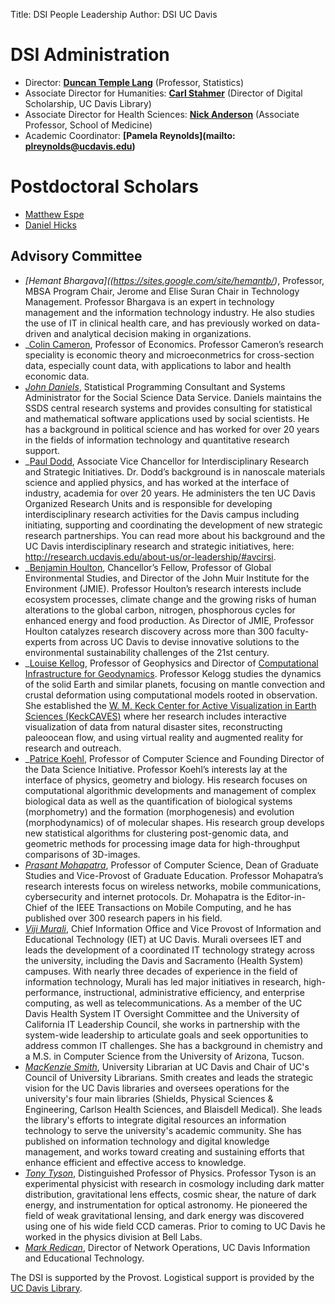 ﻿Title: DSI People Leadership
Author: DSI UC Davis

# DSI Administration

* Director: __[Duncan Temple Lang](http://www.stat.ucdavis.edu/~duncan)__  (Professor, Statistics)
* Associate Director for Humanities: __[Carl Stahmer](http://www.carlstahmer.com/)__   (Director of Digital Scholarship, UC Davis Library)
* Associate Director for Health Sciences: __[Nick Anderson](http://www.ucdmc.ucdavis.edu/publish/providerbio/search/11634)__  (Associate Professor, School of Medicine)
* Academic Coordinator: __[Pamela Reynolds](mailto: plreynolds@ucdavis.edu)__


# Postdoctoral Scholars
* [Matthew Espe](https://mespe.github.io/)
* [Daniel Hicks](http://dhicks.github.io/)

## Advisory Committee

* _[Hemant Bhargava]((https://sites.google.com/site/hemantb/)_, Professor, MBSA Program Chair, Jerome and Elise Suran Chair in Technology Management. Professor Bhargava is an expert in technology management and the information technology industry. He also studies the use of IT in clinical health care, and has previously worked on data-driven and analytical decision making in organizations.
* _[Colin Cameron](http://cameron.econ.ucdavis.edu/), Professor of Economics. Professor Cameron’s research speciality is economic theory and microeconmetrics for cross-section data, especially count data, with applications to labor and health economic data. 
* _[John Daniels](http://socialscience.ucdavis.edu/about-iss/people/john-daniels-ssds-statistical-programming-consultant)_, Statistical Programming Consultant and Systems Administrator for the Social Science Data Service. Daniels maintains the SSDS central research systems and provides consulting for statistical and mathematical software applications used by social scientists. He has a background in political science and has worked for over 20 years in the fields of information technology and quantitative research support.
* _[Paul Dodd](http://research.ucdavis.edu/about-us/or-leadership/#avcirsi), Associate Vice Chancellor for Interdisciplinary Research and Strategic Initiatives. Dr. Dodd’s background is in nanoscale materials science and applied physics, and has worked at the interface of industry, academia for over 20 years. He administers the ten UC Davis Organized Research Units and is responsible for developing interdisciplinary research activities for the Davis campus including initiating, supporting and coordinating the development of new strategic research partnerships. You can read more about his background and the UC Davis interdisciplinary research and strategic initiatives, here: http://research.ucdavis.edu/about-us/or-leadership/#avcirsi.
* _[Benjamin Houlton](https://www.bzhoulton.com/), Chancellor’s Fellow, Professor of Global Environmental Studies, and Director of the John Muir Institute for the Environment (JMIE). Professor Houlton’s research interests include ecosystem processes, climate change and the growing risks of human alterations to the global carbon, nitrogen, phosphorous cycles for enhanced energy and food production. As Director of JMIE, Professor Houlton catalyzes research discovery across more than 300 faculty-experts from across UC Davis to devise innovative solutions to the environmental sustainability challenges of the 21st century.
* _[Louise Kellog](http://geology.ucdavis.edu/people/faculty/kellogg.php), Professor of Geophysics and Director of [Computational Infrastructure for Geodynamics](https://geodynamics.org/). Professor Kelogg studies the dynamics of the solid Earth and similar planets, focusing on mantle convection and crustal deformation using computational models rooted in observation. She established the [W. M. Keck Center for Active Visualization in Earth Sciences (KeckCAVES)](http://keckcaves.org/) where her research includes interactive visualization of data from natural disaster sites, reconstructing paleoocean flow, and using virtual reality and augmented reality for research and outreach.
* _[Patrice Koehl](http://web.cs.ucdavis.edu/~koehl/), Professor of Computer Science and Founding Director of the Data Science Initiative. Professor Koehl’s interests lay at the interface of physics, geometry and biology. His research focuses on computational algorithmic developments and management of complex biological data as well as the quantification of biological systems (morphometry) and the formation (morphogenesis) and evolution (morphodynamics) of of molecular shapes. His research group develops new statistical algorithms for clustering post-genomic data, and geometric methods for processing image data for high-throughput comparisons of 3D-images.
* _[Prasant Mohapatra](https://faculty.engineering.ucdavis.edu/mohapatra/biography/)_, Professor of Computer Science, Dean of Graduate Studies and Vice-Provost of Graduate Education. Professor Mohapatra’s research interests focus on wireless networks, mobile communications, cybersecurity and internet protocols. Dr. Mohapatra is the Editor-in-Chief of the IEEE Transactions on Mobile Computing, and he has published over 300 research papers in his field.
* _[Viji Murali](https://iet.ucdavis.edu/cio)_, Chief Information Office and Vice Provost of Information and Educational Technology (IET) at UC Davis. Murali oversees IET and leads the development of a coordinated IT technology strategy across the university, including the Davis and Sacramento (Health System) campuses. With nearly three decades of experience in the field of information technology, Murali has led major initiatives in research, high-performance, instructional, administrative efficiency, and enterprise computing, as well as telecommunications. As a member of the UC Davis Health System IT Oversight Committee and the University of California IT Leadership Council, she works in partnership with the system-wide leadership to articulate goals and seek opportunities to address common IT challenges. She has a background in chemistry and a M.S. in Computer Science from the University of Arizona, Tucson.
* _[MacKenzie Smith](https://www.library.ucdavis.edu/about/university-librarian/)_, University Librarian at UC Davis and Chair of UC's Council of University Librarians. Smith creates and leads the strategic vision for the UC Davis libraries and oversees operations for the university's four main libraries (Shields, Physical Sciences & Engineering, Carlson Health Sciences, and Blaisdell Medical). She leads the library's efforts to integrate digital resources an information technology to serve the university's academic community. She has published on information technology and digital knowledge management, and works toward creating and sustaining efforts that enhance efficient and effective access to knowledge.
* _[Tony Tyson](http://tyson.ucdavis.edu/)_, Distinguished Professor of Physics. Professor Tyson is an experimental physicist with research in cosmology including dark matter distribution, gravitational lens effects, cosmic shear, the nature of dark energy, and instrumentation for optical astronomy. He pioneered the field of weak gravitational lensing, and dark energy was discovered using one of his wide field CCD cameras. Prior to coming to UC Davis he worked in the physics division at Bell Labs.
* _[Mark Redican](https://iet.ucdavis.edu/unit/communications-resources)_, Director of Network Operations, UC Davis Information and Educational Technology. 

The DSI is supported by the Provost. Logistical support is provided by the [UC Davis Library](https://www.library.ucdavis.edu/).

